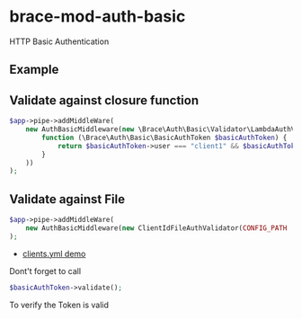 # brace-mod-auth-basic
HTTP Basic Authentication



## Example

## Validate against closure function

```php
$app->pipe->addMiddleWare(
    new AuthBasicMiddleware(new \Brace\Auth\Basic\Validator\LambdaAuthValidator(
        function (\Brace\Auth\Basic\BasicAuthToken $basicAuthToken) {
            return $basicAuthToken->user === "client1" && $basicAuthToken->passwd === "test";
        }
    ))
);
```

## Validate against File
```php
$app->pipe->addMiddleWare(
    new AuthBasicMiddleware(new ClientIdFileAuthValidator(CONFIG_PATH . "/clients.yml"))
);
```
- [clients.yml demo](demo/clients.yml)

Dont't forget to call

```php
$basicAuthToken->validate();
```

To verify the Token is valid

